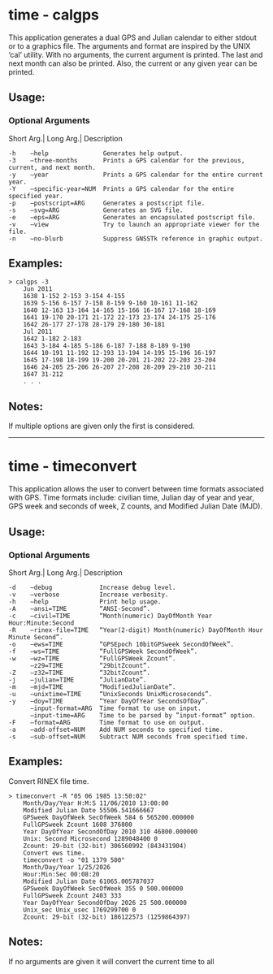 time - calgps
=============

This application generates a dual GPS and Julian calendar to either stdout or to a graphics
file. The arguments and format are inspired by the UNIX ‘cal’ utility. With no arguments, the
current argument is printed. The last and next month can also be printed. Also, the current
or any given year can be printed.

Usage:
------

### Optional Arguments

Short Arg.| Long Arg.| Description

    -h    –help               Generates help output.
    -3    –three-months       Prints a GPS calendar for the previous, current, and next month.
    -y    –year               Prints a GPS calendar for the entire current year.
    -Y    –specific-year=NUM  Prints a GPS calendar for the entire specified year.
    -p    –postscript=ARG     Generates a postscript file.
    -s    –svg=ARG            Generates an SVG file.
    -e    –eps=ARG            Generates an encapsulated postscript file.
    -v    –view               Try to launch an appropriate viewer for the file.
    -n    –no-blurb           Suppress GNSSTk reference in graphic output.

Examples:
---------

    > calgps -3
        Jun 2011
        1638 1-152 2-153 3-154 4-155
        1639 5-156 6-157 7-158 8-159 9-160 10-161 11-162
        1640 12-163 13-164 14-165 15-166 16-167 17-168 18-169
        1641 19-170 20-171 21-172 22-173 23-174 24-175 25-176
        1642 26-177 27-178 28-179 29-180 30-181
        Jul 2011
        1642 1-182 2-183
        1643 3-184 4-185 5-186 6-187 7-188 8-189 9-190
        1644 10-191 11-192 12-193 13-194 14-195 15-196 16-197
        1645 17-198 18-199 19-200 20-201 21-202 22-203 23-204
        1646 24-205 25-206 26-207 27-208 28-209 29-210 30-211
        1647 31-212
        . . .

Notes:
---------

If multiple options are given only the first is considered.



-----------------------------------------------------------------------------------------------------------------------

time - timeconvert
==================

This application allows the user to convert between time formats associated with GPS. Time
formats include: civilian time, Julian day of year and year, GPS week and seconds of week, Z
counts, and Modified Julian Date (MJD).

Usage:
------

### Optional Arguments

Short Arg.| Long Arg.| Description

    -d    –debug             Increase debug level.
    -v    –verbose           Increase verbosity.
    -h    –help              Print help usage.
    -A    –ansi=TIME         “ANSI-Second”.
    -c    –civil=TIME        “Month(numeric) DayOfMonth Year Hour:Minute:Second
    -R    –rinex-file=TIME   “Year(2-digit) Month(numeric) DayOfMonth Hour Minute Second”.
    -o    –ews=TIME          “GPSEpoch 10bitGPSweek SecondOfWeek”.
    -f    –ws=TIME           “FullGPSWeek SecondOfWeek”.
    -w    –wz=TIME           “FullGPSWeek Zcount”.
          –z29=TIME          “29bitZcount”.
    -Z    –z32=TIME          “32bitZcount”.
    -j    –julian=TIME       “JulianDate”.
    -m    –mjd=TIME          “ModifiedJulianDate”.
    -u    –unixtime=TIME     “UnixSeconds UnixMicroseconds”.
    -y    –doy=TIME          “Year DayOfYear SecondsOfDay”.
          –input-format=ARG  Time format to use on input.
          –input-time=ARG    Time to be parsed by ”input-format” option.
    -F    –format=ARG        Time format to use on output.
    -a    –add-offset=NUM    Add NUM seconds to specified time.
    -s    –sub-offset=NUM    Subtract NUM seconds from specified time.

Examples:
---------

Convert RINEX file time.

    > timeconvert -R "05 06 1985 13:50:02"
        Month/Day/Year H:M:S 11/06/2010 13:00:00
        Modified Julian Date 55506.541666667
        GPSweek DayOfWeek SecOfWeek 584 6 565200.000000
        FullGPSweek Zcount 1608 376800
        Year DayOfYear SecondOfDay 2010 310 46800.000000
        Unix: Second Microsecond 1289048400 0
        Zcount: 29-bit (32-bit) 306560992 (843431904)
        Convert ews time.
        timeconvert -o "01 1379 500"
        Month/Day/Year 1/25/2026
        Hour:Min:Sec 00:08:20
        Modified Julian Date 61065.005787037
        GPSweek DayOfWeek SecOfWeek 355 0 500.000000
        FullGPSweek Zcount 2403 333
        Year DayOfYear SecondOfDay 2026 25 500.000000
        Unix_sec Unix_usec 1769299700 0
        Zcount: 29-bit (32-bit) 186122573 (1259864397)
        
Notes:
---------

If no arguments are given it will convert the current time to all
